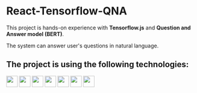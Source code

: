 # React-Tensorflow-QNA

This project is hands-on experience with **Tensorflow.js** and **Question and Answer model (BERT)**.

The system can answer user's questions in natural language.

## The project is using the following technologies:

<img src="https://img.shields.io/badge/vite-%23563D7C.svg?style=flat&logo=vite&color=white" height="30"> <img src="https://img.shields.io/badge/React.JS-%23563D7C.svg?style=flat&logo=react&color=white" height="30"> <img src="https://img.shields.io/badge/react--bootstrap-blue.svg?style=flat&amp;logo=react&amp;color=white&amp;logoColor=blue" height="30"> <img src="https://img.shields.io/badge/Bootstrap-%23563D7C.svg?style=flat&amp;logo=bootstrap&amp;color=white&amp;logoColor=purple" height="30"> <img src="https://img.shields.io/badge/bootstrap--icons-%23563D7C.svg?style=flat&amp;logo=bootstrap&amp;color=white&amp;logoColor=purple" height="30"> <img src="https://img.shields.io/badge/Tensorflow-311C87?style=flat&amp;logo=tensorflow&amp;color=white" height="30"> <img src="https://img.shields.io/badge/tensorflow--models/qna-311C87?style=flat&amp;logo=tensorflow&amp;color=white" height="30">